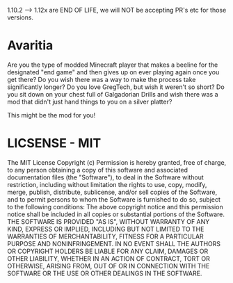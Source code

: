  1.10.2 --> 1.12x are END OF LIFE, we will NOT be accepting PR's etc for those versions.

# Avaritia
Are you the type of modded Minecraft player that makes a beeline for the designated "end game" and then gives up on ever playing again once you get there? Do you wish there was a way to make the process take significantly longer? Do you love GregTech, but wish it weren't so short? Do you sit down on your chest full of Galgadorian Drills and wish there was a mod that didn't just hand things to you on a silver platter?

This might be the mod for you!


# LICSENSE - MIT

The MIT License Copyright (c) <year> <copyright holders> Permission is hereby granted, free of charge, to any person obtaining a copy of this software and associated documentation files (the "Software"), to deal in the Software without restriction, including without limitation the rights to use, copy, modify, merge, publish, distribute, sublicense, and/or sell copies of the Software, and to permit persons to whom the Software is furnished to do so, subject to the following conditions: The above copyright notice and this permission notice shall be included in all copies or substantial portions of the Software. THE SOFTWARE IS PROVIDED "AS IS", WITHOUT WARRANTY OF ANY KIND, EXPRESS OR IMPLIED, INCLUDING BUT NOT LIMITED TO THE WARRANTIES OF MERCHANTABILITY, FITNESS FOR A PARTICULAR PURPOSE AND NONINFRINGEMENT. IN NO EVENT SHALL THE AUTHORS OR COPYRIGHT HOLDERS BE LIABLE FOR ANY CLAIM, DAMAGES OR OTHER LIABILITY, WHETHER IN AN ACTION OF CONTRACT, TORT OR OTHERWISE, ARISING FROM, OUT OF OR IN CONNECTION WITH THE SOFTWARE OR THE USE OR OTHER DEALINGS IN THE SOFTWARE.
